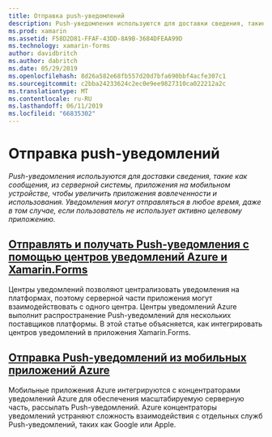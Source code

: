 ```yaml
---
title: Отправка push-уведомлений
description: Push-уведомления используются для доставки сведения, такие как сообщения, из серверной системы, приложения на мобильном устройстве, чтобы увеличить приложения вовлеченности и использования. Уведомления могут отправляться в любое время, даже в том случае, если пользователь не использует активно целевому приложению.
ms.prod: xamarin
ms.assetid: F58D2D81-FFAF-43DD-8A9B-3684DFEAA99D
ms.technology: xamarin-forms
author: davidbritch
ms.author: dabritch
ms.date: 05/29/2019
ms.openlocfilehash: 8d26a582e68fb557d20d7bfa690bbf4acfe307c1
ms.sourcegitcommit: c2bba24233624c2ec0e9ee9827310ca022212a2c
ms.translationtype: MT
ms.contentlocale: ru-RU
ms.lasthandoff: 06/11/2019
ms.locfileid: "66835302"
---
```

# <a name="sending-push-notifications"></a>Отправка push-уведомлений

_Push-уведомления используются для доставки сведения, такие как сообщения, из серверной системы, приложения на мобильном устройстве, чтобы увеличить приложения вовлеченности и использования. Уведомления могут отправляться в любое время, даже в том случае, если пользователь не использует активно целевому приложению._

## <a name="send-and-receive-push-notifications-with-azure-notification-hubs-and-xamarinformsazure-notification-hubmd"></a>[Отправлять и получать Push-уведомления с помощью центров уведомлений Azure и Xamarin.Forms](azure-notification-hub.md)

Центры уведомлений позволяют централизовать уведомления на платформах, поэтому серверной части приложения могут взаимодействовать с одного центра. Центры уведомлений Azure выполнит распространение Push-уведомлений для нескольких поставщиков платформы. В этой статье объясняется, как интегрировать центров уведомлений в приложения Xamarin.Forms.

## <a name="send-push-notifications-from-azure-mobile-appsazuremd"></a>[Отправка Push-уведомлений из мобильных приложений Azure](azure.md)

Мобильные приложения Azure интегрируются с концентраторами уведомлений Azure для обеспечения масштабируемую серверную часть, рассылать Push-уведомлений. Azure концентраторы уведомлений устраняют сложность взаимодействия с отдельных служб Push-уведомлений, таких как Google или Apple.